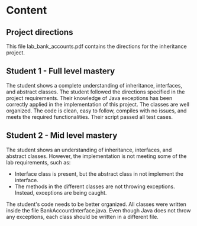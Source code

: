 # Content

## Project directions

This file lab_bank_accounts.pdf contains the directions for the inheritance project.

## Student 1 - Full level mastery

The student shows a complete understanding of inheritance, interfaces, and abstract classes. The student followed the directions specified in the project requirements. Their knowledge of Java exceptions has been correctly applied in the implementation of this project. The classes are well organized. The code is clean, easy to follow, compiles with no issues, and meets the required functionalities. Their script passed all test cases.

## Student 2 - Mid level mastery

The student shows an understanding of inheritance, interfaces, and abstract classes. However, the implementation is not meeting some of the lab requirements, such as:

* Interface class is present, but the abstract class in not implement the interface.
* The methods in the different classes are not throwing exceptions. Instead, exceptions are being caught.

The student's code needs to be better organized. All classes were written inside the file BankAccountInterface.java. Even though Java does not throw any exceptions, each class should be written in a different file.

